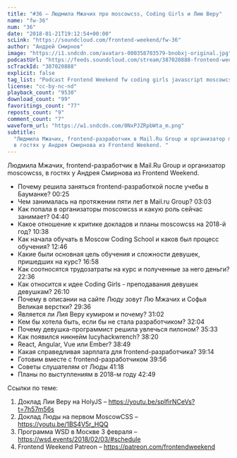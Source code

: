 ```yaml
---
title: "#36 – Людмила Мжачих про moscowcss, Coding Girls и Лию Веру"
name: "fw-36"
num: "36"
date: "2018-01-21T19:12:54+00:00"
scLink: "https://soundcloud.com/frontend-weekend/fw-36"
author: "Андрей Смирнов"
image: "https://i1.sndcdn.com/avatars-000358703579-bnobxj-original.jpg"
podcastUrl: "https://feeds.soundcloud.com/stream/387020888-frontend-weekend-fw-36.m4a"
scTrackId: "387020888"
explicit: false
tag_list: "Podcast Frontend Weekend fw coding girls javascript moscowcss"
license: "cc-by-nc-nd"
playback_count: "9530"
download_count: "99"
favoritings_count: "77"
reposts_count: "9"
comment_count: "7"
waveform_url: "https://w1.sndcdn.com/0NxPJZRpbWta_m.png"
subtitle:
  "Людмила Мжачих, frontend-разработчик в Mail.Ru Group и организатор moscowcss,
  в гостях у Андрея Смирнова из Frontend Weekend. "
---
```


Людмила Мжачих, frontend-разработчик в Mail.Ru Group и организатор moscowcss, в
гостях у Андрея Смирнова из Frontend Weekend.

- Почему решила заняться frontend-разработкой после учебы в Бауманке?
  <timecode sec="25">00:25</timecode>
- Чем занималась на протяжении пяти лет в Mail.ru Group?
  <timecode sec="183">03:03</timecode>
- Как попала в организаторы moscowcss и какую роль сейчас занимает?
  <timecode sec="280">04:40</timecode>
- Какое отношение к критике докладов и планы moscowcss на 2018-й год?
  <timecode sec="638">10:38</timecode>
- Как начала обучать в Moscow Coding School и каков был процесс обучения?
  <timecode sec="766">12:46</timecode>
- Какие были основная цель обучения и сложности девушек, пришедших на курс?
  <timecode sec="1018">16:58</timecode>
- Как соотносятся трудозатраты на курс и полученные за него деньги?
  <timecode sec="1356">22:36</timecode>
- Как относится к идее Coding Girls - преподавания девушек девушкам?
  <timecode sec="1570">26:10</timecode>
- Почему в описании на сайте Люду зовут Лю Мжачих и Софья Великая верстки?
  <timecode sec="1776">29:36</timecode>
- Является ли Лия Веру кумиром и почему? <timecode sec="1862">31:02</timecode>
- Кем бы хотела быть, если бы не стала разработчиком?
  <timecode sec="1924">32:04</timecode>
- Почему девушка-программист решила увлечься пилоном?
  <timecode sec="2133">35:33</timecode>
- Как появился никнейм lucyhackwrench? <timecode sec="2300">38:20</timecode>
- React, Angular, Vue или Ember? <timecode sec="2329">38:49</timecode>
- Какая справедливая зарплата для frontend-разработчика?
  <timecode sec="2354">39:14</timecode>
- Готовим вместе с frontend-разработчиком <timecode sec="2396">39:56</timecode>
- Советы слушателям от Люды <timecode sec="2478">41:18</timecode>
- Планы по выступлениям в 2018-м году <timecode sec="2569">42:49</timecode>

Ссылки по теме:

1. Доклад Лии Веру на HolyJS – <https://youtu.be/spIfirNCeVs?t=7h57m56s>
2. Доклад Люды на первом MoscowCSS – <https://youtu.be/1BS4V5r_HQQ>
3. Программа WSD в Москве 3 февраля – <https://wsd.events/2018/02/03/#schedule>
4. Frontend Weekend Patreon – <https://patreon.com/frontendweekend>
